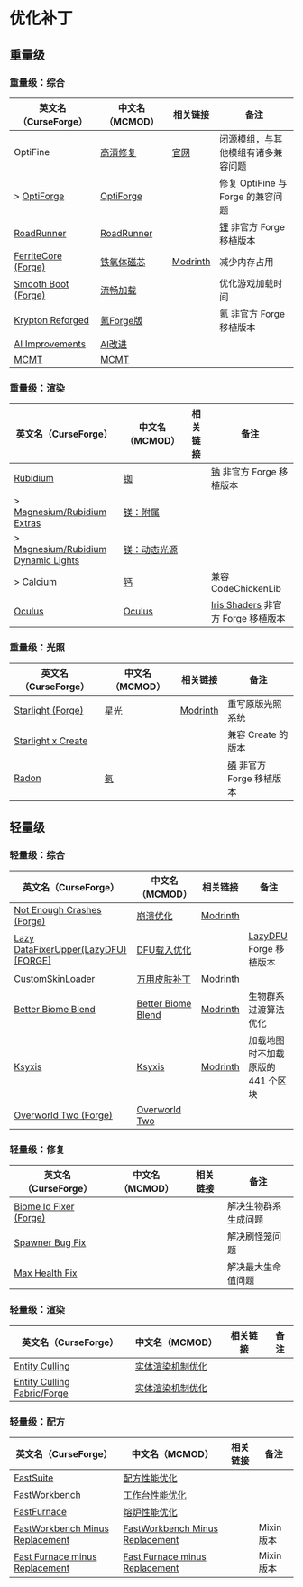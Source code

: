 # 优化补丁

## 重量级

### 重量级：综合

| 英文名（CurseForge）                                                                  | 中文名（MCMOD）                                    | 相关链接                                          | 备注                                                             |
| ------------------------------------------------------------------------------------- | -------------------------------------------------- | ------------------------------------------------- | ---------------------------------------------------------------- |
| OptiFine                                                                              | [高清修复](https://www.mcmod.cn/class/36.html)     | [官网](https://optifine.net/home)                 | 闭源模组，与其他模组有诸多兼容问题                               |
| > [OptiForge](https://www.curseforge.com/minecraft/mc-mods/optiforge)                 | [OptiForge](https://www.mcmod.cn/class/2395.html)  |                                                   | 修复 OptiFine 与 Forge 的兼容问题                                |
| [RoadRunner](https://www.curseforge.com/minecraft/mc-mods/roadrunner)                 | [RoadRunner](https://www.mcmod.cn/class/4852.html) |                                                   | [锂](https://www.mcmod.cn/class/2292.html) 非官方 Forge 移植版本 |
| [FerriteCore (Forge)](https://www.curseforge.com/minecraft/mc-mods/ferritecore)       | [铁氧体磁芯](https://www.mcmod.cn/class/3888.html) | [Modrinth](https://modrinth.com/mod/ferrite-core) | 减少内存占用                                                     |
| [Smooth Boot (Forge)](https://www.curseforge.com/minecraft/mc-mods/smooth-boot-forge) | [流畅加载](https://www.mcmod.cn/class/3422.html)   |                                                   | 优化游戏加载时间                                                 |
| [Krypton Reforged](https://www.curseforge.com/minecraft/mc-mods/krypton-reforged)     | [氪Forge版](https://www.mcmod.cn/class/5146.html)  |                                                   | [氪](https://www.mcmod.cn/class/3399.html) 非官方 Forge 移植版本 |
| [AI Improvements](https://www.curseforge.com/minecraft/mc-mods/ai-improvements)       | [AI改进](https://www.mcmod.cn/class/1480.html)     |                                                   |                                                                  |
| [MCMT](https://www.curseforge.com/minecraft/mc-mods/mcmt-multithreading)              | [MCMT](https://www.mcmod.cn/class/3153.html)       |                                                   |                                                                  |

### 重量级：渲染

| 英文名（CurseForge）                                                                                       | 中文名（MCMOD）                                      | 相关链接 | 备注                                                                       |
| ---------------------------------------------------------------------------------------------------------- | ---------------------------------------------------- | -------- | -------------------------------------------------------------------------- |
| [Rubidium](https://www.curseforge.com/minecraft/mc-mods/rubidium)                                          | [铷](https://www.mcmod.cn/class/5608.html)           |          | [钠](https://www.mcmod.cn/class/2785.html) 非官方 Forge 移植版本           |
| > [Magnesium/Rubidium Extras](https://www.curseforge.com/minecraft/mc-mods/magnesium-extras)               | [镁：附属](https://www.mcmod.cn/class/5312.html)     |          |                                                                            |
| > [Magnesium/Rubidium Dynamic Lights](https://www.curseforge.com/minecraft/mc-mods/dynamiclights-reforged) | [镁：动态光源](https://www.mcmod.cn/class/5302.html) |          |                                                                            |
| > [Calcium](https://www.curseforge.com/minecraft/mc-mods/calcium)                                          | [钙](https://www.mcmod.cn/class/5212.html)           |          | 兼容 CodeChickenLib                                                        |
| [Oculus](https://www.curseforge.com/minecraft/mc-mods/oculus)                                              | [Oculus](https://www.mcmod.cn/class/5741.html)       |          | [Iris Shaders](https://www.mcmod.cn/class/3697.html) 非官方 Forge 移植版本 |

### 重量级：光照

| 英文名（CurseForge）                                                                  | 中文名（MCMOD）                              | 相关链接                                             | 备注                                                             |
| ------------------------------------------------------------------------------------- | -------------------------------------------- | ---------------------------------------------------- | ---------------------------------------------------------------- |
| [Starlight (Forge)](https://www.curseforge.com/minecraft/mc-mods/starlight-forge)     | [星光](https://www.mcmod.cn/class/3303.html) | [Modrinth](https://modrinth.com/mod/starlight-forge) | 重写原版光照系统                                                 |
| [Starlight x Create](https://www.curseforge.com/minecraft/mc-mods/starlight-x-create) |                                              |                                                      | 兼容 Create 的版本                                               |
| [Radon](https://www.curseforge.com/minecraft/mc-mods/radon)                           | [氡](https://www.mcmod.cn/class/5911.html)   |                                                      | [磷](https://www.mcmod.cn/class/1766.html) 非官方 Forge 移植版本 |

## 轻量级

### 轻量级：综合

| 英文名（CurseForge）                                                                                | 中文名（MCMOD）                                            | 相关链接                                                | 备注                                                           |
| --------------------------------------------------------------------------------------------------- | ---------------------------------------------------------- | ------------------------------------------------------- | -------------------------------------------------------------- |
| [Not Enough Crashes (Forge)](https://www.curseforge.com/minecraft/mc-mods/not-enough-crashes-forge) | [崩溃优化](https://www.mcmod.cn/class/2441.html)           | [Modrinth](https://modrinth.com/mod/notenoughcrashes)   |                                                                |
| [Lazy DataFixerUpper(LazyDFU) [FORGE]](https://www.curseforge.com/minecraft/mc-mods/lazy-dfu-forge) | [DFU载入优化](https://www.mcmod.cn/class/3407.html)        |                                                         | [LazyDFU](https://www.mcmod.cn/class/3407.html) Forge 移植版本 |
| [CustomSkinLoader](https://www.curseforge.com/minecraft/mc-mods/customskinloader)                   | [万用皮肤补丁](https://www.mcmod.cn/class/883.html)        | [Modrinth](https://modrinth.com/mod/customskinloader)   |                                                                |
| [Better Biome Blend](https://www.curseforge.com/minecraft/mc-mods/better-biome-blend)               | [Better Biome Blend](https://www.mcmod.cn/class/6107.html) | [Modrinth](https://modrinth.com/mod/better-biome-blend) | 生物群系过渡算法优化                                           |
| [Ksyxis](https://www.curseforge.com/minecraft/mc-mods/ksyxis)                                       | [Ksyxis](https://www.mcmod.cn/class/5104.html)             | [Modrinth](https://modrinth.com/mod/ksyxis)             | 加载地图时不加载原版的 441 个区块                              |
| [Overworld Two (Forge)](https://www.curseforge.com/minecraft/mc-mods/overworld-two-forge)           | [Overworld Two](https://www.mcmod.cn/class/4558.html)      |                                                         |                                                                |

### 轻量级：修复

| 英文名（CurseForge）                                                                  | 中文名（MCMOD） | 相关链接 | 备注                 |
| ------------------------------------------------------------------------------------- | --------------- | -------- | -------------------- |
| [Biome Id Fixer (Forge)](https://www.curseforge.com/minecraft/mc-mods/biome-id-fixer) |                 |          | 解决生物群系生成问题 |
| [Spawner Bug Fix](https://www.curseforge.com/minecraft/mc-mods/spawner-fix)           |                 |          | 解决刷怪笼问题       |
| [Max Health Fix](https://www.curseforge.com/minecraft/mc-mods/max-health-fix)         |                 |          | 解决最大生命值问题   |

### 轻量级：渲染

| 英文名（CurseForge）                                                                      | 中文名（MCMOD）                                          | 相关链接 | 备注 |
| ----------------------------------------------------------------------------------------- | -------------------------------------------------------- | -------- | ---- |
| [Entity Culling](https://www.curseforge.com/minecraft/mc-mods/entity-culling)             | [实体渲染机制优化](https://www.mcmod.cn/class/3058.html) |          |      |
| [Entity Culling Fabric/Forge](https://www.curseforge.com/minecraft/mc-mods/entityculling) | [实体渲染机制优化](https://www.mcmod.cn/class/3629.html) |          |      |

### 轻量级：配方

| 英文名（CurseForge）                                                                                            | 中文名（MCMOD）                                                         | 相关链接 | 备注       |
| --------------------------------------------------------------------------------------------------------------- | ----------------------------------------------------------------------- | -------- | ---------- |
| [FastSuite](https://www.curseforge.com/minecraft/mc-mods/fastsuite)                                             | [配方性能优化](https://www.mcmod.cn/class/3822.html)                    |          |            |
| [FastWorkbench](https://www.curseforge.com/minecraft/mc-mods/fastworkbench)                                     | [工作台性能优化](https://www.mcmod.cn/class/1486.html)                  |          |            |
| [FastFurnace](https://www.curseforge.com/minecraft/mc-mods/fastfurnace)                                         | [熔炉性能优化](https://www.mcmod.cn/class/1485.html)                    |          |            |
| [FastWorkbench Minus Replacement](https://www.curseforge.com/minecraft/mc-mods/fastworkbench-minus-replacement) | [FastWorkbench Minus Replacement](https://www.mcmod.cn/class/3723.html) |          | Mixin 版本 |
| [Fast Furnace minus Replacement](https://www.curseforge.com/minecraft/mc-mods/fastfurnace-minus-replacement)    | [Fast Furnace minus Replacement](https://www.mcmod.cn/class/5543.html)  |          | Mixin 版本 |
